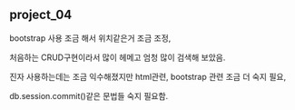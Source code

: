 ## project_04

bootstrap 사용 조금 해서 위치같은거 조금 조정,



처음하는 CRUD구현이라서 많이 헤메고 엄청 많이 검색해 보았음.



진자 사용하는데는 조금 익수해졌지만 html관련, bootstrap 관련 조금 더 숙지 필요,



db.session.commit()같은 문법들 숙지 필요함.